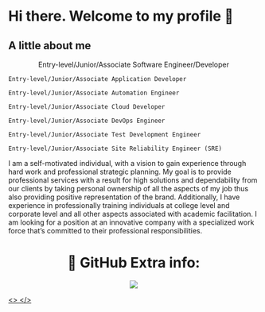 <h1>
  Hi there. Welcome to my profile 👋
</h1>

<h2>
A little about me
</h2>
<p align="center">
    Entry-level/Junior/Associate Software Engineer/Developer

    Entry-level/Junior/Associate Application Developer

    Entry-level/Junior/Associate Automation Engineer

    Entry-level/Junior/Associate Cloud Developer

    Entry-level/Junior/Associate DevOps Engineer

    Entry-level/Junior/Associate Test Development Engineer

    Entry-level/Junior/Associate Site Reliability Engineer (SRE)

I am a self-motivated individual, with a vision to gain experience through hard work and professional strategic planning. My goal is to provide professional services with a result for high solutions and dependability from our clients by taking personal ownership of all the aspects of my job thus also providing positive representation of the brand.  Additionally, I have experience in professionally training individuals at college level and corporate level and all other aspects associated with academic facilitation. I am looking for a position at an innovative company with a specialized work force that’s committed to their professional responsibilities.
</p>

<h1 align="center"> 🤝 GitHub Extra info: </h1>
  <p align="center">
   <a href="https://github.com/ESKYoung/shields-io-visitor-counter">
  <img src="https://shields-io-visitor-counter.herokuapp.com/badge?page=ImaniAN.ImaniAN&style=for-the-badge">
  </p>
</h1>

<>
</>